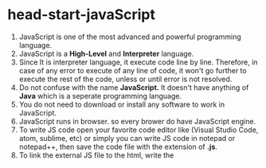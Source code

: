 # head-start-javaScript

1. JavaScript is one of the most advanced and powerful programming language.
2. JavaScript is a __High-Level__ and __Interpreter__ language.
3. Since It is interpreter language, it execute code line by line. Therefore, in case of any error to execute of any line of code, it won't go further to execute the rest of the code, unless or until error is not resolved.
4. Do not confuse with the name __JavaScript.__ It doesn't have anything of __Java__ which is a seperate programming language.
5. You do not need to download or install any software to work in JavaScript.
6. JavaScript runs in browser. so every brower do have JavaScript engine.
7. To write JS code open your favorite code editor like (Visual Studio Code, atom, sublime, etc) or simply you can write JS code in notepad or notepad++, then save the code file with the extension of __.js__.
8. To link the external JS file to the html, write the <script> tag with the filename and location under the __src__ attribute like this.
```
<srcipt src=main.js> </script>
```
  usually written at just before the closing tag of html body.

9. JavaScript can written as __external__ as well as __internal__.
10. An another way of writing javascript on realtime is to write the JavaScript code on the on the **console**.<br>
  i). open favorite browser (mine chrome).<br>
  ii) Press F12 key, or right click then click the inspect button. A side window on the browser window will be open.<br>
  iii) Now click the **console** button on upper right, adjacent with the **Element** button. <br>
  iv) Here you can write Javascript code. <br>

# JavaScript Keywords
  --Keywords-- or --reserved words-- are words that have a special meaning to JavaScript and act as **programming instruction**
  
  | abstract | delete | goto | new | this |
  | --- | --- | --- | --- | --- |
  | **as** | **do** | **if** | **null** | **throw** |
  | **boolean** | **double** | **implements** | **package** | **throws** |
  | **break** | **else** | **import** | **private** | **transient** |
  | **byte** | **enum** | **in** | **protected** | **true** |
  | **case**| **export** | **instanceof** | **public** | **try** |
  | **catch** | **extends** | **int** | **return** | **typeof** |
  | **char** | **false** | **interface** | **short** | **use** |
  | **class** | **final** | **is** | **static** | **var** |
  | **continue** | **finally** | **long** | **super** | **void** |
  | **const** | **float** | **namespace** | **switch** | **volatile** |
  | **debugger** | **for** | **native** | **synchronized** | **while** |
  | **default** | **function** |  |  | **with** |
  
<hr>
  
  ## Alert
  
  ```
  alert("Hello World!")
  ```
  alert is a keyword that displays a message in a box on the browser window.
  
  
  
